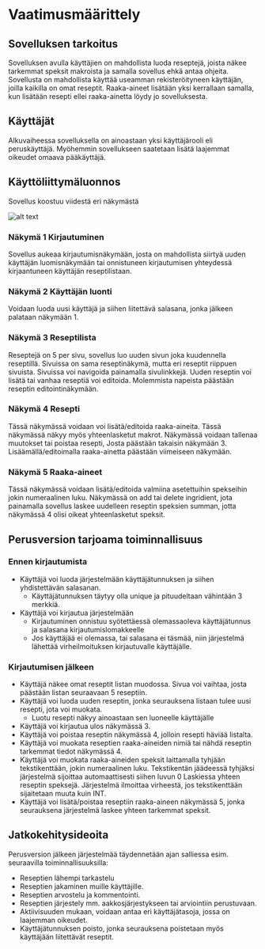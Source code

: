  # Vaatimusmäärittely

## Sovelluksen tarkoitus

Sovelluksen avulla käyttäjien on mahdollista luoda reseptejä, joista näkee tarkemmat speksit makroista ja samalla sovellus ehkä antaa ohjeita. Sovellusta on mahdollista käyttää useamman rekisteröityneen käyttäjän, 
joilla kaikilla on omat reseptit. Raaka-aineet lisätään yksi kerrallaan samalla, kun lisätään resepti ellei raaka-ainetta löydy jo sovelluksesta.

## Käyttäjät

Alkuvaiheessa sovelluksella on ainoastaan yksi käyttäjärooli eli peruskäyttäjä. Myöhemmin sovellukseen saatetaan lisätä laajemmat oikeudet omaava pääkäyttäjä.

## Käyttöliittymäluonnos

Sovellus koostuu viidestä eri näkymästä

![alt text]([http://url/to/img.png](https://github.com/tomppaaa/ot-harjoitusty-/blob/75084db04f11bfd5912111283f866faeffc53be5/documents/photos/IMG_5675.jpg))

### Näkymä 1 Kirjautuminen

Sovellus aukeaa kirjautumisnäkymään, josta on mahdollista siirtyä uuden käyttäjän luomisnäkymään tai onnistuneen kirjautumisen yhteydessä kirjaantuneen käyttäjän reseptilistaan.

### Näkymä 2 Käyttäjän luonti

Voidaan luoda uusi käyttäjä ja siihen liitettävä salasana, jonka jälkeen palataan näkymään 1.

### Näkymä 3 Reseptilista

Reseptejä on 5 per sivu, sovellus luo uuden sivun joka kuudennella reseptillä. Sivuissa on sama reseptinäkymä, mutta eri reseptit riippuen sivuista. Sivuissa voi navigoida painamalla sivulinkkejä.
Uuden reseptin voi lisätä tai vanhaa reseptiä voi editoida. Molemmista napeista päästään reseptin editointinäkymään.

### Näkymä 4 Resepti

Tässä näkymässä voidaan voi lisätä/editoida raaka-aineita. Tässä näkymässä näkyy myös yhteenlasketut makrot. Näkymässä voidaan tallenaa muutokset tai poistaa resepti,
Josta päästään takaisin näkymään 3. Lisäämällä/editoimalla raaka-ainetta päästään viimeiseen näkymään.

### Näkymä 5 Raaka-aineet

Tässä näkymässä voidaan lisätä/editoida valmiina asetettuihin spekseihin jokin numeraalinen luku. Näkymässä on add tai delete ingridient, jota painamalla sovellus laskee uudelleen reseptin
speksien summan, jotta näkymässä 4 olisi oikeat yhteenlasketut speksit.

## Perusversion tarjoama toiminnallisuus

### Ennen kirjautumista

- Käyttäjä voi luoda järjestelmään käyttäjätunnuksen ja siihen yhdistettävän salasanan.
  - Käyttäjätunnuksen täytyy olla unique ja pituudeltaan vähintään 3 merkkiä.
- Käyttäjä voi kirjautua järjestelmään
  - Kirjautuminen onnistuu syötettäessä olemassaoleva käyttäjätunnus ja salasana kirjautumislomakkeelle
  - Jos käyttäjää ei olemassa, tai salasana ei täsmää, niin järjestelmä lähettää virheilmoituksen kirjautuvalle käyttäjälle.

### Kirjautumisen jälkeen

- Käyttäjä näkee omat reseptit listan muodossa. Sivua voi vaihtaa, josta päästään listan seuraavaan 5 reseptiin.
- Käyttäjä voi luoda uuden reseptin, jonka seurauksena listaan tulee uusi resepti, jota voi muokata.
  - Luotu resepti näkyy ainoastaan sen luoneelle käyttäjälle
- Käyttäjä voi kirjautua ulos näkymässä 3.
- Käyttäjä voi poistaa reseptin näkymässä 4, jolloin resepti häviää listalta.
- Käyttäjä voi muokata reseptien raaka-aineiden nimiä tai nähdä reseptin tarkemmat tiedot näkymässä 4.
- Käyttäjä voi muokata raaka-aineiden speksit laittamalla tyhjään tekstikenttään, jokin numeraalinen luku. Tekstikentän jäädeessä tyhjäksi järjestelmä sijoittaa automaattisesti siihen luvun 0
  Laskiessa yhteen reseptin speksejä. Järjestelmä ilmoittaa virheestä, jos tekstikenttään sijaitetaan muuta kuin INT.
- Käyttäjä voi lisätä/poistaa reseptiin raaka-aineen näkymässä 5, jonka seurauksena järjestelmä laskee yhteen tarkemmat speksit.

## Jatkokehitysideoita

Perusversion jälkeen järjestelmää täydennetään ajan salliessa esim. seuraavilla toiminnallisuuksilla:

- Reseptien lähempi tarkastelu
- Reseptien jakaminen muille käyttäjille.
- Reseptien arvostelu ja kommentointi.
- Reseptien järjestely mm. aakkosjärjestykseen tai arviointiin perustuvaan.
- Aktiivisuuden mukaan, voidaan antaa eri käyttäjätasoja, jossa on laajemman oikeudet.
- Käyttäjätunnuksen poisto, jonka seurauksena poistetaan myös käyttäjään liitettävät reseptit.

